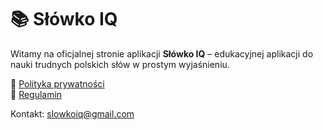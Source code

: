 # 📚 Słówko IQ

Witamy na oficjalnej stronie aplikacji **Słówko IQ** – edukacyjnej aplikacji do nauki trudnych polskich słów w prostym wyjaśnieniu.

🔗 [Polityka prywatności](privacy.md)  
🔗 [Regulamin](terms.md)

Kontakt: [slowkoiq@gmail.com](mailto:slowkoiq@gmail.com)
